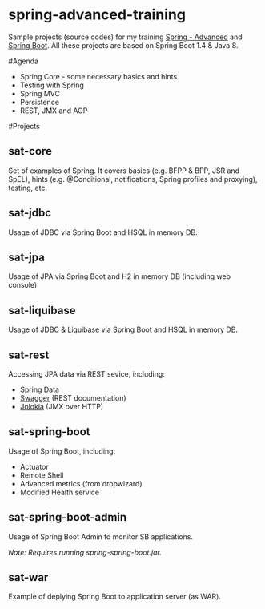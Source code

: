 spring-advanced-training
========================

Sample projects (source codes) for my training [Spring - Advanced](http://arnosthavelka.github.io/presentation/spring-advanced/index.html) and [Spring Boot](http://arnosthavelka.github.io/presentation/spring-boot/index.html). All these projects are based on Spring Boot 1.4 & Java 8.

#Agenda
* Spring Core - some necessary basics and hints
* Testing with Spring
* Spring MVC
* Persistence
* REST, JMX and AOP

#Projects
## sat-core
Set of examples of Spring. It covers basics (e.g. BFPP & BPP, JSR and SpEL), hints (e.g. @Conditional, notifications, Spring profiles and proxying), testing, etc.

## sat-jdbc
Usage of JDBC via Spring Boot and HSQL in memory DB.

## sat-jpa
Usage of JPA via Spring Boot and H2 in memory DB (including web console).

## sat-liquibase
Usage of JDBC & [Liquibase](http://www.liquibase.org/) via Spring Boot and HSQL in memory DB.

## sat-rest
Accessing JPA data via REST sevice, including:
* Spring Data
* [Swagger](http://swagger.io/) (REST documentation)
* [Jolokia](https://jolokia.org/) (JMX over HTTP)

## sat-spring-boot
Usage of Spring Boot, including:
* Actuator
* Remote Shell
* Advanced metrics (from dropwizard)
* Modified Health service

## sat-spring-boot-admin
Usage of Spring Boot Admin to monitor SB applications.

_Note: Requires running spring-spring-boot.jar._

## sat-war
Example of deplying Spring Boot to application server (as WAR). 
